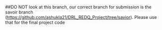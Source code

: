 ##DO NOT look at this branch, our correct branch for submission is the savoir branch (https://github.com/ashukla21/DRL_REDQ_Project/tree/savior). Please use that for the final project code
